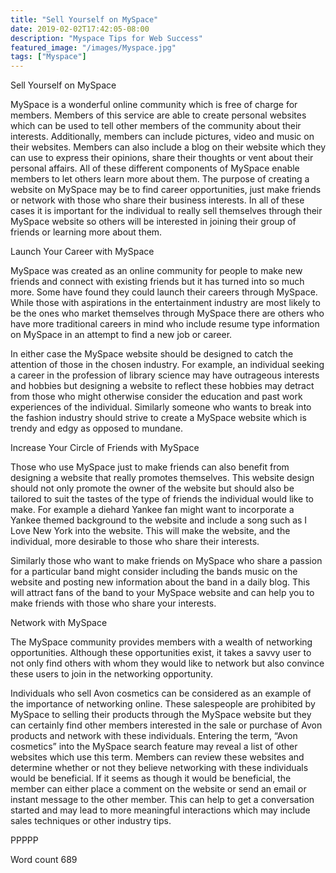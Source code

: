 ```yaml
---
title: "Sell Yourself on MySpace"
date: 2019-02-02T17:42:05-08:00
description: "Myspace Tips for Web Success"
featured_image: "/images/Myspace.jpg"
tags: ["Myspace"]
---
```


Sell Yourself on MySpace

MySpace is a wonderful online community which is free of charge for members. Members of this service are able to create personal websites which can be used to tell other members of the community about their interests. Additionally, members can include pictures, video and music on their websites. Members can also include a blog on their website which they can use to express their opinions, share their thoughts or vent about their personal affairs. All of these different components of MySpace enable members to let others learn more about them. The purpose of creating a website on MySpace may be to find career opportunities, just make friends or network with those who share their business interests. In all of these cases it is important for the individual to really sell themselves through their MySpace website so others will be interested in joining their group of friends or learning more about them. 

Launch Your Career with MySpace

MySpace was created as an online community for people to make new friends and connect with existing friends but it has turned into so much more. Some have found they could launch their careers through MySpace. While those with aspirations in the entertainment industry are most likely to be the ones who market themselves through MySpace there are others who have more traditional careers in mind who include resume type information on MySpace in an attempt to find a new job or career.

In either case the MySpace website should be designed to catch the attention of those in the chosen industry. For example, an individual seeking a career in the profession of library science may have outrageous interests and hobbies but designing a website to reflect these hobbies may detract from those who might otherwise consider the education and past work experiences of the individual. Similarly someone who wants to break into the fashion industry should strive to create a MySpace website which is trendy and edgy as opposed to mundane. 

Increase Your Circle of Friends with MySpace

Those who use MySpace just to make friends can also benefit from designing a website that really promotes themselves. This website design should not only promote the owner of the website but should also be tailored to suit the tastes of the type of friends the individual would like to make. For example a diehard Yankee fan might want to incorporate a Yankee themed background to the website and include a song such as I Love New York into the website. This will make the website, and the individual, more desirable to those who share their interests. 

Similarly those who want to make friends on MySpace who share a passion for a particular band might consider including the bands music on the website and posting new information about the band in a daily blog. This will attract fans of the band to your MySpace website and can help you to make friends with those who share your interests. 

Network with MySpace

The MySpace community provides members with a wealth of networking opportunities. Although these opportunities exist, it takes a savvy user to not only find others with whom they would like to network but also convince these users to join in the networking opportunity. 

Individuals who sell Avon cosmetics can be considered as an example of the importance of networking online. These salespeople are prohibited by MySpace to selling their products through the MySpace website but they can certainly find other members interested in the sale or purchase of Avon products and network with these individuals. Entering the term, “Avon cosmetics” into the MySpace search feature may reveal a list of other websites which use this term. Members can review these websites and determine whether or not they believe networking with these individuals would be beneficial. If it seems as though it would be beneficial, the member can either place a comment on the website or send an email or instant message to the other member. This can help to get a conversation started and may lead to more meaningful interactions which may include sales techniques or other industry tips. 

PPPPP

Word count 689


